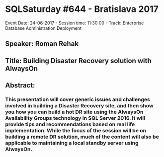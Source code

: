 # SQLSaturday #644 - Bratislava 2017
Event Date: 24-06-2017 - Session time: 11:30:00 - Track: Enterprise Database Administration  Deployment
## Speaker: Roman Rehak
## Title: Building Disaster Recovery solution with AlwaysOn
## Abstract:
### This presentation will cover generic issues and challenges involved in building a Disaster Recovery site, and then show you how you can build a hot DR site using the AlwaysOn Availability Groups technology in SQL Server 2016. It will provide tips and recommendations based on real life implementation. While the focus of the session will be on building a remote DR solution, much of the content will also be applicable to maintaining a local standby server using AlwaysOn.
